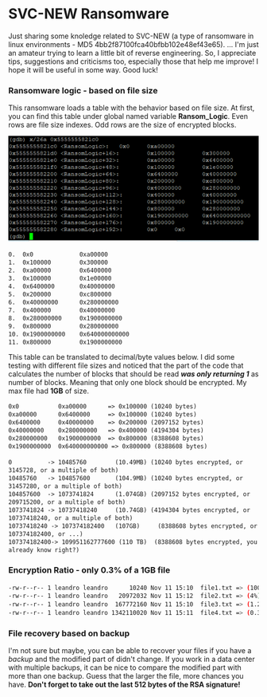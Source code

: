 # SVC-NEW Ransomware
Just sharing some knoledge related to SVC-NEW (a type of ransomware in linux environments - MD5 4bb2f87100fca40bfbb102e48ef43e65). 
...
I'm just an amateur trying to learn a little bit of reverse engineering. So, I appreciate tips, suggestions and criticisms too, especially those that help me improve! I hope it will be useful in some way. Good luck!

### Ransomware logic - based on file size
This ransomware loads a table with the behavior based on file size.
At first, you can find this table under global named variable **Ransom_Logic**.
Even rows are file size indexes. Odd rows are the size of encrypted blocks.

![Alt text](pictures/Capture-Dump-Ransom-Logic.PNG?raw=true "Mem Dump")

```
0.  0x0             0xa00000
1.  0x100000        0x300000
2.  0xa00000        0x6400000
3.  0x100000        0x1e00000
4.  0x6400000       0x40000000
5.  0x200000        0xc800000
6.  0x40000000      0x280000000
7.  0x400000        0x40000000
8.  0x280000000     0x1900000000
9.  0x800000        0x280000000
10. 0x1900000000    0x640000000000
11. 0x800000        0x1900000000
```
This table can be translated to decimal/byte values below.
I did some testing with different file sizes and noticed that the part of the code that calculates the number of blocks that should be read ***was only returning 1*** as number of blocks. Meaning that only one block should be encrypted. My max file had **1GB** of size.

```
0x0           0xa00000      => 0x100000 (10240 bytes) 
0xa00000      0x6400000     => 0x100000 (10240 bytes) 
0x6400000     0x40000000    => 0x200000 (2097152 bytes)
0x40000000    0x280000000   => 0x400000 (4194304 bytes)
0x280000000   0x1900000000  => 0x800000 (8388608 bytes)
0x1900000000  0x640000000000 => 0x800000 (8388608 bytes)

0          -> 10485760        (10.49MB) (10240 bytes encrypted, or 3145728, or a multiple of both) 
10485760   -> 104857600       (104.9MB) (10240 bytes encrypted, or 31457280, or a multiple of both) 
104857600  -> 1073741824      (1.074GB) (2097152 bytes encrypted, or 209715200, or a multiple of both)
1073741824 -> 10737418240     (10.74GB) (4194304 bytes encrypted, or 10737418240, or a multiple of both)
10737418240 -> 107374182400   (107GB)	  (8388608 bytes encrypted, or 107374182400, or ...)
107374182400-> 109951162777600 (110 TB)  (8388608 bytes encrypted, you already know right?)
```

### Encryption Ratio - only 0.3% of a 1GB file
```sh
-rw-r--r-- 1 leandro leandro      10240 Nov 11 15:10  file1.txt => (100%)
-rw-r--r-- 1 leandro leandro   20972032 Nov 11 15:12  file2.txt => (4%)
-rw-r--r-- 1 leandro leandro  167772160 Nov 11 15:10  file3.txt => (1.25%)
-rw-r--r-- 1 leandro leandro 1342110020 Nov 11 15:11  file4.txt => (0.3124%)
```

### File recovery based on backup
I'm not sure but maybe, you can be able to recover your files if you have a *backup* and the modified part of didn't change. If you work in a data center with multiple backups, it can be nice to compare the modified part with more than one backup. Guess that the larger the file, more chances you have. 
**Don't forget to take out the last 512 bytes of the RSA signature!**
